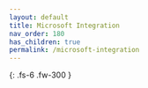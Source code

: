 ```yaml
---
layout: default
title: Microsoft Integration
nav_order: 180
has_children: true
permalink: /microsoft-integration
---
```


{: .fs-6 .fw-300 }